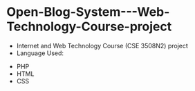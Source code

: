 # Open-Blog-System---Web-Technology-Course-project

- Internet and Web Technology Course (CSE 3508N2) project 
- Language Used:
+ PHP
+ HTML
+ CSS
